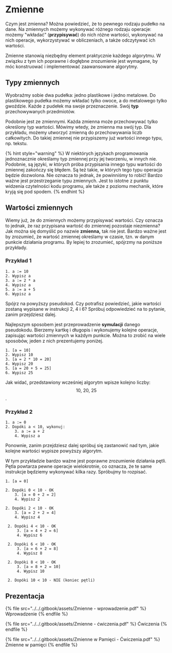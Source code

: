 # Zmienne

Czym jest zmienna? Można powiedzieć, że to pewnego rodzaju pudełko na dane. Na zmiennych możemy wykonywać różnego rodzaju operacje: możemy "wkładać" (**przypisywać**) do nich różne wartości, wykonywać na nich operacje, wykorzystywać w obliczeniach, a także odczytywać ich wartości. 

Zmienne stanowią niezbędny element praktycznie każdego algorytmu. W związku z tym ich poprawne i dogłębne zrozumienie jest wymagane, by móc konstruować i implementować zaawansowane algorytmy.

## Typy zmiennych

Wyobraźmy sobie dwa pudełka: jedno plastikowe i jedno metalowe. Do plastikowego pudełka możemy wkładać tylko owoce, a do metalowego tylko gwoździe. Każde z pudełek ma swoje przeznaczenie. Swój **typ** przechowywanych przedmiotów.

Podobnie jest ze zmiennymi. Każda zmienna może przechowywać tylko określony typ wartości. Mówimy wtedy, że zmienna ma swój typ. Dla przykładu, możemy utworzyć zmienną do przechowywania liczb całkowitych. Do takiej zmiennej nie przypiszemy już wartości innego typu, np. tekstu.

{% hint style="warning" %}
W niektórych językach programowania jednoznacznie określamy typ zmiennej przy jej tworzeniu, w innych nie. Podobnie, są języki, w których próba przypisania innego typu wartości do zmiennej zakończy się błędem. Są też takie, w których tego typu operacja będzie dozwolona. Nie oznacza to jednak, że powinniśmy to robić! Bardzo ważne jest przestrzeganie typu zmiennych. Jest to istotne z punktu widzenia czytelności kodu programu, ale także z poziomu mechanik, które kryją się pod spodem.
{% endhint %}

## Wartości zmiennych

Wiemy już, że do zmiennych możemy przypisywać wartości. Czy oznacza to jednak, że raz przypisana wartość do zmiennej pozostaje niezmienna? Jak można się domyślić po nazwie **zmienna,** tak nie jest. Bardzo ważne jest by zrozumieć, że wartość zmiennej określamy w czasie, tzn. w danym punkcie działania programu. By lepiej to zrozumieć, spójrzmy na poniższe przykłady.

### Przykład 1

```
1. a := 10
2. Wypisz a
3. a := 2 * a
4. Wypisz a
5. a := a + 5
6. Wypisz a
```

Spójrz na powyższy pseudokod. Czy potrafisz powiedzieć, jakie wartości zostaną wypisane w instrukcji 2, 4 i 6? Spróbuj odpowiedzieć na to pytanie, zanim przejdziesz dalej.

Najlepszym sposobem jest przeprowadzenie **symulacji** danego pseudokodu. Bierzemy kartkę i długopis i wykonujemy kolejne operacje, zapisując wartości zmiennych w każdym punkcie. Można to zrobić na wiele sposobów, jeden z nich prezentujemy poniżej.

```
1. [a = 10]
2. Wypisz 10
3. [a = 2 * 10 = 20]
4. Wypisz 20
5. [a = 20 + 5 = 25]
6. Wypisz 25
```

Jak widać, przedstawiony wcześniej algorytm wpisze kolejno liczby: $$10,\ 20,\ 25$$.

### Przykład 2

```
1. a := 0
2. Dopóki a < 10, wykonuj:
    3. a := a + 2
    4. Wypisz a
```

Ponownie, zanim przejdziesz dalej spróbuj się zastanowić nad tym, jakie kolejne wartości wypisze powyższy algorytm.

W tym przykładzie bardzo ważne jest poprawne zrozumienie działania pętli. Pętla powtarza pewne operacje wielokrotnie, co oznacza, że te same instrukcje będziemy wykonywać kilka razy. Spróbujmy to rozpisać.

```
1. [a = 0]

2. Dopóki 0 < 10 - OK
    3. [a = 0 + 2 = 2]
    4. Wypisz 2
    
2. Dopóki 2 < 10 - OK
    3. [a = 2 + 2 = 4]
    4. Wypisz 4
    
 2. Dopóki 4 < 10 - OK
     3. [a = 4 + 2 = 6]
     4. Wypisz 6
     
 2. Dopóki 6 < 10 - OK
     3. [a = 6 + 2 = 8]
     4. Wypisz 8
     
 2. Dopóki 8 < 10 - OK
     3. [a = 8 + 2 = 10]
     4. Wypisz 10
     
 2. Dopóki 10 < 10 - NIE (koniec pętli)
```

## Prezentacja

{% file src="../../.gitbook/assets/Zmienne - wprowadzenie.pdf" %}
Wprowadzenie
{% endfile %}

{% file src="../../.gitbook/assets/Zmienne - ćwiczenia.pdf" %}
Ćwiczenia
{% endfile %}

{% file src="../../.gitbook/assets/Zmienne w Pamięci - Ćwiczenia.pdf" %}
Zmienne w pamięci
{% endfile %}